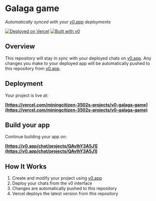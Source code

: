 # Galaga game

*Automatically synced with your [v0.app](https://v0.app) deployments*

[![Deployed on Vercel](https://img.shields.io/badge/Deployed%20on-Vercel-black?style=for-the-badge&logo=vercel)](https://vercel.com/miningcitizen-3502s-projects/v0-galaga-game)
[![Built with v0](https://img.shields.io/badge/Built%20with-v0.app-black?style=for-the-badge)](https://v0.app/chat/projects/QAvIhY3A5J1)

## Overview

This repository will stay in sync with your deployed chats on [v0.app](https://v0.app).
Any changes you make to your deployed app will be automatically pushed to this repository from [v0.app](https://v0.app).

## Deployment

Your project is live at:

**[https://vercel.com/miningcitizen-3502s-projects/v0-galaga-game](https://vercel.com/miningcitizen-3502s-projects/v0-galaga-game)**

## Build your app

Continue building your app on:

**[https://v0.app/chat/projects/QAvIhY3A5J1](https://v0.app/chat/projects/QAvIhY3A5J1)**

## How It Works

1. Create and modify your project using [v0.app](https://v0.app)
2. Deploy your chats from the v0 interface
3. Changes are automatically pushed to this repository
4. Vercel deploys the latest version from this repository